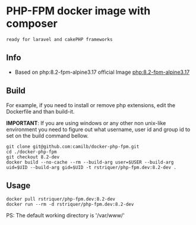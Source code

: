 # PHP-FPM docker image with composer

`ready for laravel and cakePHP frameworks `

## Info

- Based on php:8.2-fpm-alpine3.17 official Image [php:8.2-fpm-alpine3.17](https://hub.docker.com/_/php/)

## Build

For example, if you need to install or remove php extensions, edit the Dockerfile and than build-it.

**IMPORTANT**: If you are using windows or any other non unix-like environment
you need to figure out what username, user id and group id to set on the build
command bellow.

    git clone git@github.com:camilb/docker-php-fpm.git
    cd ./docker-php-fpm
    git checkout 8.2-dev
    docker build --no-cache --rm --build-arg user=$USER --build-arg uid=$UID --build-arg gid=$UID -t rstriquer/php-fpm.dev:8.2-dev .

## Usage

    docker pull rstriquer/php-fpm.dev:8.2-dev
    docker run --rm -d rstriquer/php-fpm.dev:8.2-dev

PS: The default working directory is '/var/www/'
